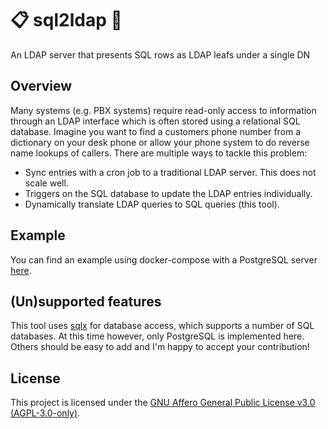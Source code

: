 # 📋 sql2ldap 🍇

An LDAP server that presents SQL rows as LDAP leafs under a single DN

## Overview

Many systems (e.g. PBX systems) require read-only access to information through an LDAP interface which is often stored using a relational SQL database.
Imagine you want to find a customers phone number from a dictionary on your desk phone or allow your phone system to do reverse name lookups of callers.
There are multiple ways to tackle this problem:

* Sync entries with a cron job to a traditional LDAP server. This does not scale well.
* Triggers on the SQL database to update the LDAP entries individually.
* Dynamically translate LDAP queries to SQL queries (this tool).

## Example

You can find an example using docker-compose with a PostgreSQL server [here][example-simple].

[example-simple]: https://github.com/joellinn/sql2ldap/tree/master/examples/simple

## (Un)supported features

This tool uses [sqlx][sqlx] for database access, which supports a number of SQL databases.
At this time however, only PostgreSQL is implemented here.
Others should be easy to add and I'm happy to accept your contribution!

[sqlx]: https://github.com/launchbadge/sqlx

## License

This project is licensed under the [GNU Affero General Public License v3.0 (AGPL-3.0-only)][license].

[license]: https://github.com/joellinn/sql2ldap/tree/master/LICENSE
